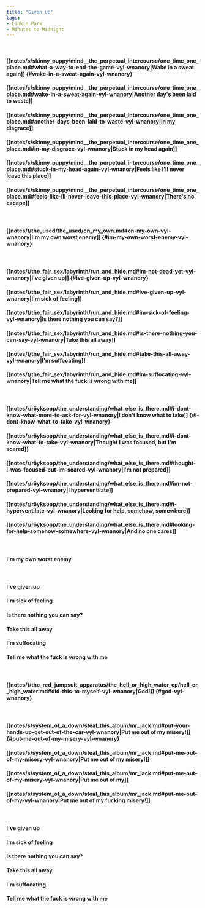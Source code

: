 ```yaml
---
title: "Given Up"
tags:
- Linkin Park
- Minutes to Midnight
---
```

&nbsp;
#### [[notes/s/skinny_puppy/mind__the_perpetual_intercourse/one_time_one_place.md#what-a-way-to-end-the-game-vyl-wnanory|Wake in a sweat again]] {#wake-in-a-sweat-again-vyl-wnanory}
#### [[notes/s/skinny_puppy/mind__the_perpetual_intercourse/one_time_one_place.md#wake-in-a-sweat-again-vyl-wnanory|Another day's been laid to waste]]
#### [[notes/s/skinny_puppy/mind__the_perpetual_intercourse/one_time_one_place.md#another-days-been-laid-to-waste-vyl-wnanory|In my disgrace]]
#### [[notes/s/skinny_puppy/mind__the_perpetual_intercourse/one_time_one_place.md#in-my-disgrace-vyl-wnanory|Stuck in my head again]]
#### [[notes/s/skinny_puppy/mind__the_perpetual_intercourse/one_time_one_place.md#stuck-in-my-head-again-vyl-wnanory|Feels like I'll never leave this place]]
#### [[notes/s/skinny_puppy/mind__the_perpetual_intercourse/one_time_one_place.md#feels-like-ill-never-leave-this-place-vyl-wnanory|There's no escape]]
&nbsp;
#### [[notes/t/the_used/the_used/on_my_own.md#on-my-own-vyl-wnanory|I'm my own worst enemy]] {#im-my-own-worst-enemy-vyl-wnanory}
&nbsp;
#### [[notes/t/the_fair_sex/labyrinth/run_and_hide.md#im-not-dead-yet-vyl-wnanory|I've given up]] {#ive-given-up-vyl-wnanory}
#### [[notes/t/the_fair_sex/labyrinth/run_and_hide.md#ive-given-up-vyl-wnanory|I'm sick of feeling]]
#### [[notes/t/the_fair_sex/labyrinth/run_and_hide.md#im-sick-of-feeling-vyl-wnanory|Is there nothing you can say?]]
#### [[notes/t/the_fair_sex/labyrinth/run_and_hide.md#is-there-nothing-you-can-say-vyl-wnanory|Take this all away]]
#### [[notes/t/the_fair_sex/labyrinth/run_and_hide.md#take-this-all-away-vyl-wnanory|I'm suffocating]]
#### [[notes/t/the_fair_sex/labyrinth/run_and_hide.md#im-suffocating-vyl-wnanory|Tell me what the fuck is wrong with me]]
&nbsp;
#### [[notes/r/röyksopp/the_understanding/what_else_is_there.md#i-dont-know-what-more-to-ask-for-vyl-wnanory|I don't know what to take]] {#i-dont-know-what-to-take-vyl-wnanory}
#### [[notes/r/röyksopp/the_understanding/what_else_is_there.md#i-dont-know-what-to-take-vyl-wnanory|Thought I was focused, but I'm scared]]
#### [[notes/r/röyksopp/the_understanding/what_else_is_there.md#thought-i-was-focused-but-im-scared-vyl-wnanory|I'm not prepared]]
#### [[notes/r/röyksopp/the_understanding/what_else_is_there.md#im-not-prepared-vyl-wnanory|I hyperventilate]]
#### [[notes/r/röyksopp/the_understanding/what_else_is_there.md#i-hyperventilate-vyl-wnanory|Looking for help, somehow, somewhere]]
#### [[notes/r/röyksopp/the_understanding/what_else_is_there.md#looking-for-help-somehow-somewhere-vyl-wnanory|And no one cares]]
&nbsp;
#### I'm my own worst enemy
&nbsp;
#### I've given up
#### I'm sick of feeling
#### Is there nothing you can say?
#### Take this all away
#### I'm suffocating
#### Tell me what the fuck is wrong with me
&nbsp;
#### [[notes/t/the_red_jumpsuit_apparatus/the_hell_or_high_water_ep/hell_or_high_water.md#did-this-to-myself-vyl-wnanory|God!]] {#god-vyl-wnanory}
&nbsp;
#### [[notes/s/system_of_a_down/steal_this_album/mr_jack.md#put-your-hands-up-get-out-of-the-car-vyl-wnanory|Put me out of my misery!]] {#put-me-out-of-my-misery-vyl-wnanory}
#### [[notes/s/system_of_a_down/steal_this_album/mr_jack.md#put-me-out-of-my-misery-vyl-wnanory|Put me out of my misery!]]
#### [[notes/s/system_of_a_down/steal_this_album/mr_jack.md#put-me-out-of-my-misery-vyl-wnanory|Put me out of my]]
#### [[notes/s/system_of_a_down/steal_this_album/mr_jack.md#put-me-out-of-my-vyl-wnanory|Put me out of my fucking misery!]]
&nbsp;
#### I've given up
#### I'm sick of feeling
#### Is there nothing you can say?
#### Take this all away
#### I'm suffocating
#### Tell me what the fuck is wrong with me
